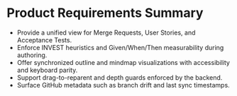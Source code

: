 # Product Requirements Summary
- Provide a unified view for Merge Requests, User Stories, and Acceptance Tests.
- Enforce INVEST heuristics and Given/When/Then measurability during authoring.
- Offer synchronized outline and mindmap visualizations with accessibility and keyboard parity.
- Support drag-to-reparent and depth guards enforced by the backend.
- Surface GitHub metadata such as branch drift and last sync timestamps.
